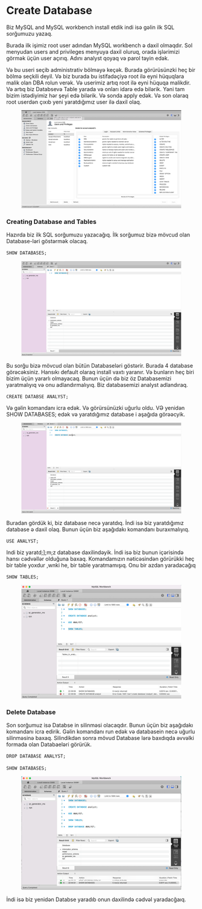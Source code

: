 # Create Database

Biz MySQL and MySQL workbench install etdik indi isə gəlin ilk SQL sorğumuzu yazaq.

Burada ilk işimiz root user adından MySQL workbench ə daxil olmaqdır. Sol menyudan users and privileges menyuya daxil oluruq, orada işlərimizi görmək üçün user açırıq. Adını analyst qoyaq və parol təyin edək.

Və bu useri seçib administrativ bölməyə keçək. Burada görürüsünzki heç bir bölmə seçkili deyil. Və biz burada bu istifadəçiyə root ilə eyni hüquqlara malik olan DBA rolun verək. Və userimiz artıq root ilə eyni hüquqa malikdir. Və artıq biz Databsevə Table yarada və onları idarə edə bilərik. Yəni tam bizim istədiyimiz hər şeyi edə bilərik. Və sonda apply edək. Və son olaraq root userdən çıxıb yeni yaratdığımız user ilə daxil olaq.&#x20;

<figure><img src=".gitbook/assets/image (17).png" alt=""><figcaption></figcaption></figure>

### Creating Database and Tables

Hazırda biz ilk SQL sorğumuzu yazacağıq. İlk sorğumuz bizə mövcud olan Database-ləri göstərmək olacaq.&#x20;

```sql
SHOW DATABASES;
```

<figure><img src=".gitbook/assets/image (24).png" alt=""><figcaption></figcaption></figure>

Bu sorğu bizə mövcud olan bütün Databaseləri göstərir. Burada 4 database görəcəksiniz. Hansıkı default olaraq install vaxtı yaranır. Və bunların heç biri bizim üçün yararlı olmayacaq. Bunun üçün də biz öz Databasemizi yaratmalıyıq və onu adlandırmalıyıq. Biz databasemizi analyst adlandıraq.

```
CREATE DATABSE ANALYST;
```

Və gəlin komandanı icra edək. Və görürsünüzki uğurlu oldu. VƏ yenidən SHOW DATABASES; edək və yaratdığımız database i aşağıda görəəcyik.

<figure><img src=".gitbook/assets/image (31).png" alt=""><figcaption></figcaption></figure>

Buradan gördük ki, biz database necə yaratdıq. İndi isə biz yaratdığımız database ə daxil olaq. Bunun üçün biz aşağıdakı komandanı buraxmalıyıq.&#x20;

```
USE ANALYST;
```

Indi biz yaratd;];m;z database daxilindəyik. İndi isə biz bunun içərisində hansı cədvəllər olduğuna baxaq. Komandamızın nəticəsindən görürükki heç bir table yoxdur ,wnki he, bir table yaratmamışıq. Onu bir azdan yaradacağıq

```
SHOW TABLES;
```

<figure><img src=".gitbook/assets/image (2).png" alt=""><figcaption></figcaption></figure>

### Delete Database

Son sorğumuz isə Databse in silinməsi olacaqdır. Bunun üçün biz aşağıdakı komandanı icra edirik. Gəlin komandanı run edək və databasein necə uğurlu silinməsinə baxaq. Silindikdən sonra mövud Database lərə baxdıqda əvvəlki formada olan Databaeləri görürük.

```
DROP DATABASE ANALYST;

SHOW DATABASES;
```

<figure><img src=".gitbook/assets/image (9).png" alt=""><figcaption></figcaption></figure>

İndi isə biz yenidən Databse yaradıb onun daxilində cədvəl yaradacğaıq.

